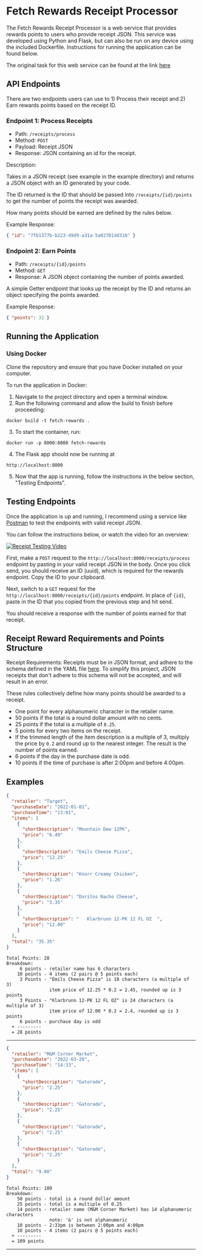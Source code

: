 # Fetch Rewards Receipt Processor

The Fetch Rewards Receipt Processor is a web service that provides rewards points to users who provide receipt JSON. This service was developed using Python and Flask, but can also be run on any device using the included Dockerfile. Instructions for running the application can be found below.

The original task for this web service can be found at the link [here](https://github.com/fetch-rewards/receipt-processor-challenge)

## API Endpoints

There are two endpoints users can use to 1) Process their receipt and 2) Earn rewards points based on the receipt ID.

### Endpoint 1: Process Receipts

- Path: `/receipts/process`
- Method: `POST`
- Payload: Receipt JSON
- Response: JSON containing an id for the receipt.

Description:

Takes in a JSON receipt (see example in the example directory) and returns a JSON object with an ID generated by your code.

The ID returned is the ID that should be passed into `/receipts/{id}/points` to get the number of points the receipt
was awarded.

How many points should be earned are defined by the rules below.

Example Response:

```json
{ "id": "7fb1377b-b223-49d9-a31a-5a02701dd310" }
```

### Endpoint 2: Earn Points

- Path: `/receipts/{id}/points`
- Method: `GET`
- Response: A JSON object containing the number of points awarded.

A simple Getter endpoint that looks up the receipt by the ID and returns an object specifying the points awarded.

Example Response:

```json
{ "points": 32 }
```

## Running the Application

### Using Docker

Clone the repository and ensure that you have Docker installed on your computer.

To run the application in Docker:

1. Navigate to the project directory and open a terminal window.
2. Run the folloiwing command and allow the build to finish before proceeding:

`docker build -t fetch-rewards .`

3. To start the container, run:

`docker run -p 8000:8000 fetch-rewards`

4. The Flask app should now be running at

`http://localhost:8000`

5. Now that the app is running, follow the instructions in the below section, "Testing Endpoints".

## Testing Endpoints

Once the application is up and running, I recommend using a service like [Postman](https://www.postman.com/) to test the endpoints with valid receipt JSON.

You can follow the instructions below, or watch the video for an overview:

[![Receipt Testing Video](https://img.youtube.com/vi/WXQlT4cCZIg/0.jpg)](https://www.youtube.com/watch?v=WXQlT4cCZIg)

First, make a `POST` request to the `http://localhost:8000/receipts/process` endpoint by pasting in your valid receipt JSON in the body. Once you click send, you should receive an ID (uuid), which is required for the rewards endpoint. Copy the ID to your clipboard.

Next, switch to a `GET` request for the `http://localhost:8000/receipts/{id}/points` endpoint. In place of `{id}`, paste in the ID that you copied from the previous step and hit send.

You should receive a response with the number of points earned for that receipt.

## Receipt Reward Requirements and Points Structure

Receipt Requirements: Receipts must be in JSON format, and adhere to the schema defined in the YAML file [here](https://github.com/fetch-rewards/receipt-processor-challenge/blob/main/api.yml). To simplify this project, JSON receipts that don't adhere to this schema will not be accepted, and will result in an error.

These rules collectively define how many points should be awarded to a receipt.

- One point for every alphanumeric character in the retailer name.
- 50 points if the total is a round dollar amount with no cents.
- 25 points if the total is a multiple of `0.25`.
- 5 points for every two items on the receipt.
- If the trimmed length of the item description is a multiple of 3, multiply the price by `0.2` and round up to the nearest integer. The result is the number of points earned.
- 6 points if the day in the purchase date is odd.
- 10 points if the time of purchase is after 2:00pm and before 4:00pm.

## Examples

```json
{
  "retailer": "Target",
  "purchaseDate": "2022-01-01",
  "purchaseTime": "13:01",
  "items": [
    {
      "shortDescription": "Mountain Dew 12PK",
      "price": "6.49"
    },
    {
      "shortDescription": "Emils Cheese Pizza",
      "price": "12.25"
    },
    {
      "shortDescription": "Knorr Creamy Chicken",
      "price": "1.26"
    },
    {
      "shortDescription": "Doritos Nacho Cheese",
      "price": "3.35"
    },
    {
      "shortDescription": "   Klarbrunn 12-PK 12 FL OZ  ",
      "price": "12.00"
    }
  ],
  "total": "35.35"
}
```

```text
Total Points: 28
Breakdown:
     6 points - retailer name has 6 characters
    10 points - 4 items (2 pairs @ 5 points each)
     3 Points - "Emils Cheese Pizza" is 18 characters (a multiple of 3)
                item price of 12.25 * 0.2 = 2.45, rounded up is 3 points
     3 Points - "Klarbrunn 12-PK 12 FL OZ" is 24 characters (a multiple of 3)
                item price of 12.00 * 0.2 = 2.4, rounded up is 3 points
     6 points - purchase day is odd
  + ---------
  = 28 points
```

---

```json
{
  "retailer": "M&M Corner Market",
  "purchaseDate": "2022-03-20",
  "purchaseTime": "14:33",
  "items": [
    {
      "shortDescription": "Gatorade",
      "price": "2.25"
    },
    {
      "shortDescription": "Gatorade",
      "price": "2.25"
    },
    {
      "shortDescription": "Gatorade",
      "price": "2.25"
    },
    {
      "shortDescription": "Gatorade",
      "price": "2.25"
    }
  ],
  "total": "9.00"
}
```

```text
Total Points: 109
Breakdown:
    50 points - total is a round dollar amount
    25 points - total is a multiple of 0.25
    14 points - retailer name (M&M Corner Market) has 14 alphanumeric characters
                note: '&' is not alphanumeric
    10 points - 2:33pm is between 2:00pm and 4:00pm
    10 points - 4 items (2 pairs @ 5 points each)
  + ---------
  = 109 points
```

---
